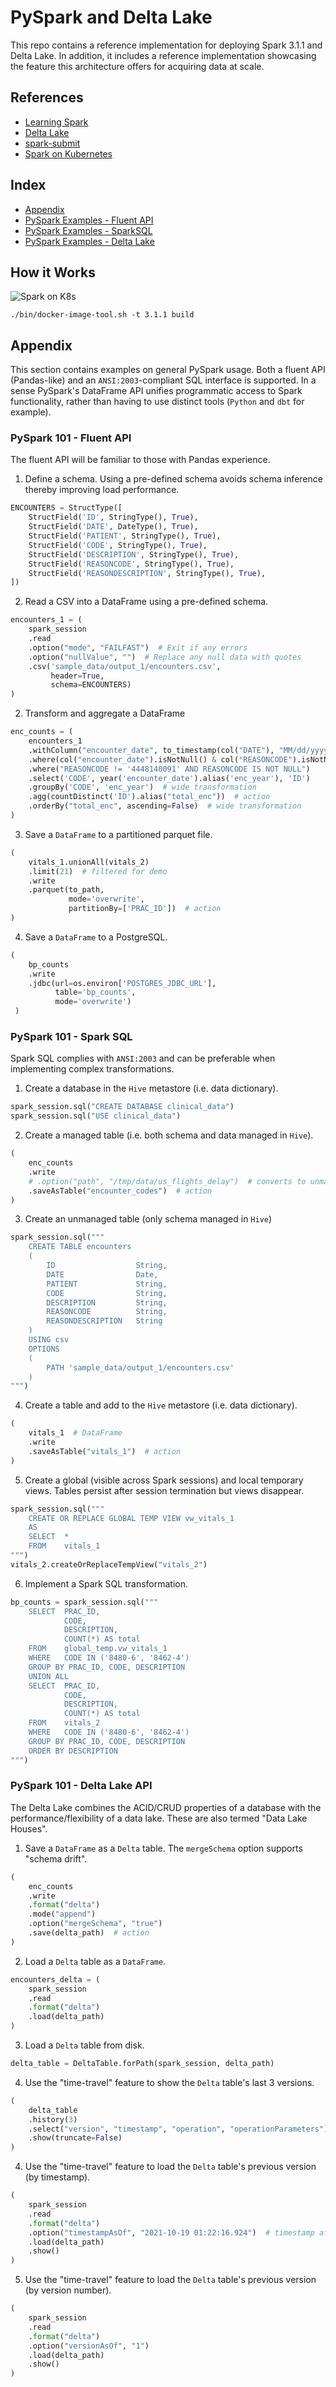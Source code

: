 # PySpark and Delta Lake
This repo contains a reference implementation for deploying Spark 3.1.1
and Delta Lake. In addition, it includes a reference implementation
showcasing the feature this architecture offers for acquiring data at scale.

## References
- [Learning Spark](https://www.amazon.com/Learning-Spark-Jules-Damji/dp/1492050040/ref=asc_df_1492050040/?tag=hyprod-20&linkCode=df0&hvadid=459538011055&hvpos=&hvnetw=g&hvrand=9637554060338455232&hvpone=&hvptwo=&hvqmt=&hvdev=c&hvdvcmdl=&hvlocint=&hvlocphy=9026797&hvtargid=pla-918087322526&psc=1)
- [Delta Lake](https://docs.delta.io/latest/index.html)
- [spark-submit](http://spark.apache.org/docs/latest/submitting-applications.html)
- [Spark on Kubernetes](http://spark.apache.org/docs/latest/running-on-kubernetes.html)

## Index
- [Appendix](#appendix)
- [PySpark Examples - Fluent API](#fluent-api)
- [PySpark Examples - SparkSQL](#spark-sql)
- [PySpark Examples - Delta Lake](#delta-lake)

## How it Works
![Spark on K8s](https://spark.apache.org/docs/latest/img/k8s-cluster-mode.png)

```shell
./bin/docker-image-tool.sh -t 3.1.1 build
```

## Appendix
This section contains examples on general PySpark usage. Both a fluent
API (Pandas-like) and an `ANSI:2003`-compliant SQL interface is
supported. In a sense PySpark's DataFrame API unifies programmatic
access to Spark functionality, rather than having to use distinct
tools (`Python` and `dbt` for example).

### <a name='fluent-api'></a>PySpark 101 - Fluent API
The fluent API will be familiar to those with Pandas experience.
1. Define a schema. Using a pre-defined schema avoids schema inference thereby improving load performance.
```python
ENCOUNTERS = StructType([
    StructField('ID', StringType(), True),
    StructField('DATE', DateType(), True),
    StructField('PATIENT', StringType(), True),
    StructField('CODE', StringType(), True),
    StructField('DESCRIPTION', StringType(), True),
    StructField('REASONCODE', StringType(), True),
    StructField('REASONDESCRIPTION', StringType(), True),
])
```

2. Read a CSV into a DataFrame using a pre-defined schema. 
```python
encounters_1 = (
    spark_session
    .read
    .option("mode", "FAILFAST")  # Exit if any errors
    .option("nullValue", "")  # Replace any null data with quotes
    .csv('sample_data/output_1/encounters.csv',
         header=True,
         schema=ENCOUNTERS)
)
```
2. Transform and aggregate a DataFrame
```python
enc_counts = (
    encounters_1
    .withColumn("encounter_date", to_timestamp(col("DATE"), "MM/dd/yyyy"))
    .where(col("encounter_date").isNotNull() & col("REASONCODE").isNotNull())
    .where("REASONCODE != '4448140091' AND REASONCODE IS NOT NULL")
    .select('CODE', year('encounter_date').alias('enc_year'), 'ID')
    .groupBy('CODE', 'enc_year')  # wide transformation
    .agg(countDistinct('ID').alias("total_enc"))  # action
    .orderBy("total_enc", ascending=False)  # wide transformation
)
```
3. Save a `DataFrame` to a partitioned parquet file.
```python
(
    vitals_1.unionAll(vitals_2)
    .limit(21)  # filtered for demo
    .write
    .parquet(to_path,
             mode='overwrite',
             partitionBy=['PRAC_ID'])  # action
)
```
4. Save a `DataFrame` to a PostgreSQL.
```python
(
    bp_counts
    .write
    .jdbc(url=os.environ['POSTGRES_JDBC_URL'],
          table='bp_counts',
          mode='overwrite')
 )
```

### <a name='spark-sql'></a>PySpark 101 - Spark SQL
Spark SQL complies with `ANSI:2003` and can be preferable when implementing complex transformations.
1. Create a database in the `Hive` metastore (i.e. data dictionary).
```python
spark_session.sql("CREATE DATABASE clinical_data")
spark_session.sql("USE clinical_data")
```
2. Create a managed table (i.e. both schema and data managed in `Hive`).
```python
(
    enc_counts
    .write
    # .option("path", "/tmp/data/us_flights_delay")  # converts to unmanaged
    .saveAsTable("encounter_codes")  # action
)
```
3. Create an unmanaged table (only schema managed in `Hive`)
```python
spark_session.sql("""
    CREATE TABLE encounters
    (
        ID                  String,
        DATE                Date,
        PATIENT             String,
        CODE                String,
        DESCRIPTION         String,
        REASONCODE          String,
        REASONDESCRIPTION   String
    ) 
    USING csv
    OPTIONS
    (
        PATH 'sample_data/output_1/encounters.csv'
    )
""")
```
4. Create a table and add to the `Hive` metastore (i.e. data dictionary).
```python
(
    vitals_1  # DataFrame
    .write
    .saveAsTable("vitals_1")  # action
)
```
5. Create a global (visible across Spark sessions) and local temporary views. Tables persist after session termination but views disappear.
```python
spark_session.sql("""
    CREATE OR REPLACE GLOBAL TEMP VIEW vw_vitals_1
    AS
    SELECT  *
    FROM    vitals_1
""")
vitals_2.createOrReplaceTempView("vitals_2")
```
6. Implement a Spark SQL transformation.
```python
bp_counts = spark_session.sql("""
    SELECT  PRAC_ID,
            CODE,
            DESCRIPTION,
            COUNT(*) AS total
    FROM    global_temp.vw_vitals_1
    WHERE   CODE IN ('8480-6', '8462-4')
    GROUP BY PRAC_ID, CODE, DESCRIPTION
    UNION ALL
    SELECT  PRAC_ID,
            CODE,
            DESCRIPTION,
            COUNT(*) AS total
    FROM    vitals_2
    WHERE   CODE IN ('8480-6', '8462-4')
    GROUP BY PRAC_ID, CODE, DESCRIPTION
    ORDER BY DESCRIPTION
""")
```

### <a name='delta-lake'></a>PySpark 101 - Delta Lake API
The Delta Lake combines the ACID/CRUD properties of a database with the performance/flexibility of a data lake. These are also termed "Data Lake Houses".
1. Save a `DataFrame` as a `Delta` table. The `mergeSchema` option supports "schema drift".
```python
(
    enc_counts
    .write
    .format("delta")
    .mode("append")
    .option("mergeSchema", "true")
    .save(delta_path)  # action
)
```
2. Load a `Delta` table as a `DataFrame`.
```python
encounters_delta = (
    spark_session
    .read
    .format("delta")
    .load(delta_path)
)
```
3. Load a `Delta` table from disk.
```python
delta_table = DeltaTable.forPath(spark_session, delta_path)
```
4. Use the "time-travel" feature to show the `Delta` table's last 3 versions.
```python
(
    delta_table
    .history(3)
    .select("version", "timestamp", "operation", "operationParameters")
    .show(truncate=False)
)
```
4. Use the "time-travel" feature to load the `Delta` table's previous version (by timestamp).
```python
(
    spark_session
    .read
    .format("delta")
    .option("timestampAsOf", "2021-10-19 01:22:16.924")  # timestamp after table creation
    .load(delta_path)
    .show()
)
```
5. Use the "time-travel" feature to load the `Delta` table's previous version (by version number).
```python
(
    spark_session
    .read
    .format("delta")
    .option("versionAsOf", "1")
    .load(delta_path)
    .show()
)
```
